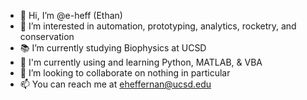 - 👋 Hi, I’m @e-heff (Ethan)
- 👀 I’m interested in automation, prototyping, analytics, rocketry, and conservation
- 📚 I’m currently studying Biophysics at UCSD
- 🌱 I'm currently using and learning Python, MATLAB, & VBA
- 💞️ I’m looking to collaborate on nothing in particular
- 📫 You can reach me at eheffernan@ucsd.edu

<!---
ehef/ehef is a ✨ special ✨ repository because its `README.md` (this file) appears on your GitHub profile.
You can click the Preview link to take a look at your changes.
--->
